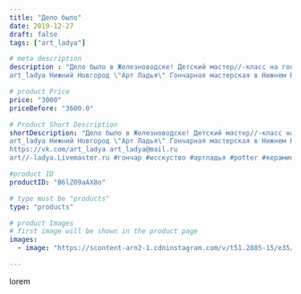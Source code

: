 ```yaml
---
title: "Дело было"
date: 2019-12-27
draft: false
tags: ["art_ladya"]

# meta description
description : "Дело было в Железноводске! Детский мастер//-класс на гончарном круге. 
art_ladya Нижний Новгород \"Арт Ладья\" Гончарная мастерская в Нижнем Новгороде. Изготовл"

# product Price
price: "3000"
priceBefore: "3600.0"

# Product Short Description
shortDescription: "Дело было в Железноводске! Детский мастер//-класс на гончарном круге. 
art_ladya Нижний Новгород \"Арт Ладья\" Гончарная мастерская в Нижнем Новгороде. Изготовление керамики и мастер//-классы по обучению. 
https://vk.com/art_ladya art_ladya@mail.ru 
art//-ladya.Livemaster.ru #гончар #исскуство #артладья #potter #керамикадляинтерьера #керамикаручнаяработа #гончарнаямастерская #керамиканазаказ #handmade #посудаизглины #керамика #гончарнаяпосуда #эксклюзивнаякерамика #dishes #decor #ceramicar #nntoday #claygoods #фестиваль #earthenware #ceramic #design #artladya #мастеркласс #железноводск #ceramicart #обучение #гончарныйкруг #clay #авторскаякерамика"

#product ID
productID: "B6lZ09aAX8o"

# type must be "products"
type: "products"

# product Images
# first image will be shown in the product page
images:
  - image: "https://scontent-arn2-1.cdninstagram.com/v/t51.2885-15/e35/79600035_464637394477981_5400461555463265934_n.jpg?se=7&tp=1&_nc_ht=scontent-arn2-1.cdninstagram.com&_nc_cat=101&_nc_ohc=8r6I8jYOEqoAX9-EUWV&ccb=7-4&oh=0f5fe20bc1c7cff52d22466f5e4e9222&oe=60829ADC&_nc_sid=86f79a&ig_cache_key=MjIwODI4NDc4MjgwNTIyMTE2MA%3D%3D.2-ccb7-4"

---
```

lorem
